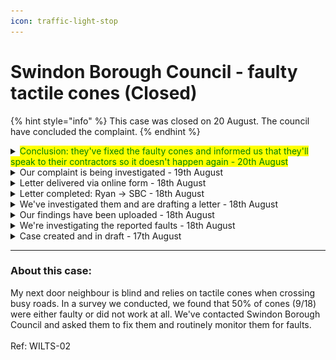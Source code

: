 ```yaml
---
icon: traffic-light-stop
---
```


# Swindon Borough Council - faulty tactile cones (Closed)



{% hint style="info" %}
This case was closed on 20 August. The council have concluded the complaint.
{% endhint %}

<details>

<summary><mark style="color:green;">Conclusion: they've fixed the faulty cones and informed us that they'll speak to their contractors so it doesn't happen again - 20th August</mark></summary>

We're unable to show the full response to this case due to privacy reasons. However, the council have told us that they've been out and fixed the faulty cones, as well as speaking to their contractors to ensure these are checked in the future.&#x20;

</details>

<details>

<summary>Our complaint is being investigated - 19th August</summary>

Our case status has changed to being investigated

</details>

<details>

<summary>Letter delivered via online form - 18th August</summary>

We've submitted our letter via the online form. The council have quoted 10 working days - however this is the longest timeframe.

</details>

<details>

<summary>Letter completed: Ryan -> SBC - 18th August</summary>

To whom this may concern,

I am writing to lodge a formal complaint regarding the upkeep of tactile cones across my area. Today, I conducted a check of all tactile cones on the A4198 Junction, leading to the Orbital, Toby Carvery, and the Blunsdon Arms.

On the 18 cones we tested, only 9 worked. Within this correspondence, I have attached a scanned copy of the A4198 Junction, and the faulty tactile cones are circled with an X.

The route was selected as my neighbour is blind, and he quite often (more than once a week) walks to Asda, the Toby and the Blunsdon Arms. He often has no one with him to help, and the other day he was stuck in the middle of the road (see circled area on scanned picture) and could not go back due to both side’s cones not working. He was stuck there until somebody kindly walked him across. There will not always be someone there to help.

As a council, it is your responsibility to be checking these cones and ensuring they are in good working order. I am submitting a complaint due to this reason.

Please note that under the Highways Act of 1980, you have a statutory duty to ensure roads and paths are maintained. In addition, under the E quality Act of 2010, you have a duty to make reasonable adjustments for those with disabilities.

I am asking that you fix these cones as quickly as possible, and monitor them in the future.

Yours sincerely,\
\
RI (not shown - lead case officer)

</details>

<details>

<summary>We've investigated them and are drafting a letter - 18th August</summary>

We found that 50% of cones did not work. We're currently drafting a letter to SBC. This will update soon.

</details>

<details>

<summary>Our findings have been uploaded - 18th August</summary>

<img src="../.gitbook/assets/Scan_20240818.png" alt="" data-size="original">A circled X means it's faulty.

</details>

<details>

<summary>We're investigating the reported faults - 18th August</summary>

We're currently out investigating the reported faults in the area reported.

</details>

<details>

<summary>Case created and in draft - 17th August</summary>

My next door neighbour is blind and relies on tactile cones when crossing busy roads. In a survey we conducted, we found that 50% of cones (9/18) were either faulty or did not work at all. We've contacted Swindon Borough Council and asked them to fix them and routinely monitor them for faults.

</details>

***

### About this case:

My next door neighbour is blind and relies on tactile cones when crossing busy roads. In a survey we conducted, we found that 50% of cones (9/18) were either faulty or did not work at all. We've contacted Swindon Borough Council and asked them to fix them and routinely monitor them for faults.\
\
Ref: WILTS-02
